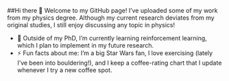 ##Hi there 👋 Welcome to my GitHub page! I’ve uploaded some of my work from my physics degree. Although my current research deviates from my original studies, I still enjoy discussing any topic in physics!

- 🔭 Outside of my PhD, I’m currently learning reinforcement learning, which I plan to implement in my future research.
- ⚡ Fun facts about me: I’m a big Star Wars fan, I love exercising (lately I’ve been into bouldering!), and I keep a coffee-rating chart that I update whenever I try a new coffee spot.
<!--
**ThomasWong-ST/ThomasWong-ST** is a ✨ _special_ ✨ repository because its `README.md` (this file) appears on your GitHub profile.

Here are some ideas to get you started:

- 🔭 I’m currently working on ...
- 🌱 I’m currently learning ...
- 👯 I’m looking to collaborate on ...
- 🤔 I’m looking for help with ...
- 💬 Ask me about ...
- 📫 How to reach me: ...
- 😄 Pronouns: ...
- ⚡ Fun fact: ...
-->
